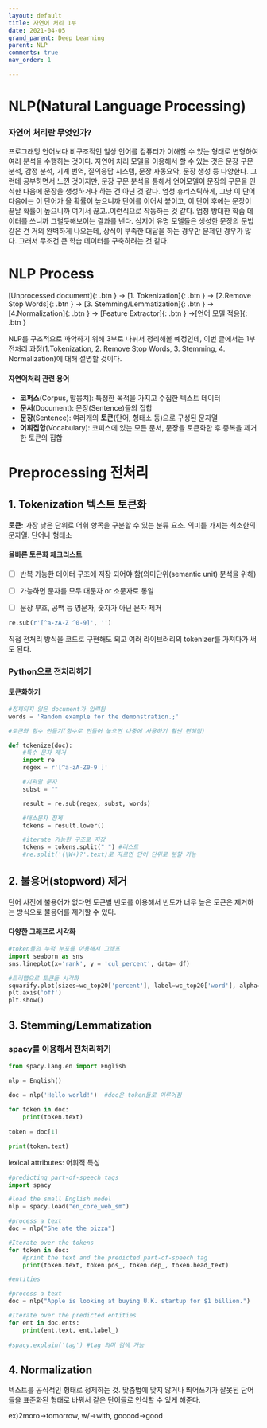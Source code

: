 ```yaml
---
layout: default
title: 자연어 처리 1부                                                                 
date: 2021-04-05
grand_parent: Deep Learning
parent: NLP
comments: true
nav_order: 1

---
```




# NLP(Natural Language Processing)

### 자연어 처리란 무엇인가? 

프로그래밍 언어보다 비구조적인 일상 언어를 컴퓨터가 이해할 수 있는 형태로 변형하여 여러 분석을 수행하는 것이다. 자연어 처리 모델을 이용해서 할 수 있는 것은 문장 구문 분석, 감정 분석, 기계 번역, 질의응답 시스템, 문장 자동요약, 문장 생성 등 다양한다. 그런데 공부하면서 느낀 것이지만, 문장 구문 분석을 통해서 언어모델이 문장의 구문을 인식한 다음에 문장을 생성하거나 하는 건 아닌 것 같다. 엄청 휴리스틱하게, 그냥 이 단어 다음에는 이 단어가 올 확률이 높으니까 단어를 이어서 붙이고,  이 단어 후에는 문장이 끝날 확률이 높으니까 여기서 끊고..이런식으로 작동하는 것 같다. 엄청 방대한 학습 데이터를 쓰니까 그럴듯해보이는 결과를 낸다.  심지어 유명 모델들은 생성한 문장의 문법 같은 건 거의 완벽하게 나오는데, 상식이 부족한 대답을 하는 경우만 문제인 경우가 많다. 그래서 무조건 큰 학습 데이터를 구축하려는 것 같다. 



# NLP Process



<span class="fs-8">
[Unprocessed document]{: .btn }
</span> -> <span class="fs-8">
[1. Tokenization]{: .btn }
</span>-> <span class="fs-8">
[2.Remove Stop Words]{: .btn }
</span> -> <span class="fs-8">
[3. Stemming/Lemmatization]{: .btn }
</span>-><span class="fs-8">
[4.Normalization]{: .btn }
</span>-><span class="fs-8">
[Feature Extractor]{: .btn }
</span>-><span class="fs-8">[언어 모델 적용]{: .btn }</span>



NLP를 구조적으로 파악하기 위해 3부로 나눠서 정리해볼 예정인데, 이번 글에서는 1부 전처리 과정(1.Tokenization, 2. Remove Stop Words, 3. Stemming, 4. Normalization)에 대해 설명할 것이다. 



#### 자연어처리 관련 용어

- **코퍼스**(Corpus, 말뭉치):  특정한 목적을 가지고 수집한 텍스트 데이터
- **문서**(Document): 문장(Sentence)들의 집합
- **문장**(Sentence): 여러개의 **토큰**(단어, 형태소 등)으로 구성된 문자열 
- **어휘집합**(Vocabulary): 코퍼스에 있는 모든 문서, 문장을 토큰화한 후 중복을 제거한 토큰의 집합



# Preprocessing 전처리



## 1. Tokenization 텍스트 토큰화

**토큰:** 가장 낮은 단위로 어휘 항목을 구분할 수 있는 분류 요소. 의미를 가지는 최소한의 문자열. 단어나 형태소



#### 올바른 토큰화 체크리스트

- [ ]  반복 가능한 데이터 구조에 저장 되어야 함(의미단위(semantic unit) 분석을 위해)

- [ ]  가능하면 문자를 모두 대문자 or 소문자로 통일

- [ ]  문장 부호, 공백 등 영문자, 숫자가 아닌 문자 제거

```python
re.sub(r'[^a-zA-Z ^0-9]', '')
```

직접 전처리 방식을 코드로 구현해도 되고 여러 라이브러리의 tokenizer를 가져다가 써도 된다.

### Python으로 전처리하기

#### 토큰화하기

```python
#정제되지 않은 document가 입력됨
words = 'Random example for the demonstration.;'

#토큰화 함수 만들기(함수로 만들어 놓으면 나중에 사용하기 훨씬 편해짐)

def tokenize(doc):
	#특수 문자 제거
    import re
    regex = r'[^a-zA-Z0-9 ]'

    #치환할 문자
    subst = ""

    result = re.sub(regex, subst, words)

    #대소문자 정제
    tokens = result.lower()

    #iterate 가능한 구조로 저장
    tokens = tokens.split(" ") #리스트
    #re.split('(\W+)?'.text)로 자르면 단어 단위로 분할 가능


```



## 2. 불용어(stopword) 제거

단어 사전에 불용어가 없다면 토큰별 빈도를 이용해서 빈도가 너무 높은 토큰은 제거하는 방식으로 불용어를 제거할 수 있다.



#### 다양한 그래프로 시각화

```python
#token들의 누적 분포를 이용해서 그래프 
import seaborn as sns
sns.lineplot(x='rank', y = 'cul_percent', data= df)

#트리맵으로 토큰들 시각화
squarify.plot(sizes=wc_top20['percent'], label=wc_top20['word'], alpha=0.6)
plt.axis('off')
plt.show()
```



## 3. Stemming/Lemmatization

### spacy를 이용해서 전처리하기

```python
from spacy.lang.en import English

nlp = English()
 
doc = nlp('Hello world!')  #doc은 token들로 이루어짐

for token in doc:
    print(token.text)
    
token = doc[1]

print(token.text)
```

lexical attributes: 어휘적 특성

```python
#predicting part-of-speech tags
import spacy

#load the small English model
nlp = spacy.load("en_core_web_sm")

#process a text
doc = nlp("She ate the pizza")

#Iterate over the tokens
for token in doc:
    #print the text and the predicted part-of-speech tag
    print(token.text, token.pos_, token.dep_, token.head_text)
```

```python
#entities

#process a text
doc = nlp("Apple is looking at buying U.K. startup for $1 billion.")

#Iterate over the predicted entities
for ent in doc.ents:
    print(ent.text, ent.label_)
    
#spacy.explain('tag') #tag 의미 검색 가능
```



## 4. Normalization

텍스트를 공식적인 형태로 정제하는 것. 맞춤법에 맞지 않거나 띄어쓰기가 잘못된 단어들을 표준화된 형태로 바꿔서 같은 단어들로 인식할 수 있게 해준다.

ex)2moro->tomorrow, w/->with, gooood->good